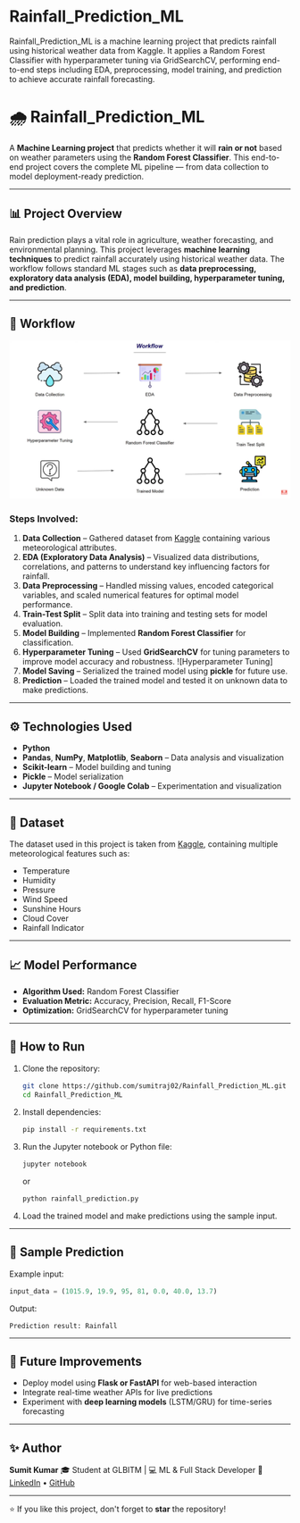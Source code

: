 # Rainfall_Prediction_ML
Rainfall_Prediction_ML is a machine learning project that predicts rainfall using historical weather data from Kaggle. It applies a Random Forest Classifier with hyperparameter tuning via GridSearchCV, performing end-to-end steps including EDA, preprocessing, model training, and prediction to achieve accurate rainfall forecasting.


# 🌧️ Rainfall_Prediction_ML

A **Machine Learning project** that predicts whether it will **rain or not** based on weather parameters using the **Random Forest Classifier**. This end-to-end project covers the complete ML pipeline — from data collection to model deployment-ready prediction.

---

## 📊 Project Overview

Rain prediction plays a vital role in agriculture, weather forecasting, and environmental planning. This project leverages **machine learning techniques** to predict rainfall accurately using historical weather data.
The workflow follows standard ML stages such as **data preprocessing, exploratory data analysis (EDA), model building, hyperparameter tuning, and prediction**.

---

## 🧠 Workflow

![Project Workflow](./Screenshot12.png)

### Steps Involved:

1. **Data Collection** – Gathered dataset from [Kaggle](https://www.kaggle.com/) containing various meteorological attributes.
2. **EDA (Exploratory Data Analysis)** – Visualized data distributions, correlations, and patterns to understand key influencing factors for rainfall.
3. **Data Preprocessing** – Handled missing values, encoded categorical variables, and scaled numerical features for optimal model performance.
4. **Train-Test Split** – Split data into training and testing sets for model evaluation.
5. **Model Building** – Implemented **Random Forest Classifier** for classification.
6. **Hyperparameter Tuning** – Used **GridSearchCV** for tuning parameters to improve model accuracy and robustness.
   ![Hyperparameter Tuning]
7. **Model Saving** – Serialized the trained model using **pickle** for future use.
8. **Prediction** – Loaded the trained model and tested it on unknown data to make predictions.

---

## ⚙️ Technologies Used

* **Python**
* **Pandas**, **NumPy**, **Matplotlib**, **Seaborn** – Data analysis and visualization
* **Scikit-learn** – Model building and tuning
* **Pickle** – Model serialization
* **Jupyter Notebook / Google Colab** – Experimentation and visualization

---

## 📁 Dataset

The dataset used in this project is taken from [Kaggle](https://www.kaggle.com/), containing multiple meteorological features such as:

* Temperature
* Humidity
* Pressure
* Wind Speed
* Sunshine Hours
* Cloud Cover
* Rainfall Indicator

---

## 📈 Model Performance

* **Algorithm Used:** Random Forest Classifier
* **Evaluation Metric:** Accuracy, Precision, Recall, F1-Score
* **Optimization:** GridSearchCV for hyperparameter tuning

---

## 🚀 How to Run

1. Clone the repository:

   ```bash
   git clone https://github.com/sumitraj02/Rainfall_Prediction_ML.git
   cd Rainfall_Prediction_ML
   ```

2. Install dependencies:

   ```bash
   pip install -r requirements.txt
   ```

3. Run the Jupyter notebook or Python file:

   ```bash
   jupyter notebook
   ```

   or

   ```bash
   python rainfall_prediction.py
   ```

4. Load the trained model and make predictions using the sample input.

---

## 🔮 Sample Prediction

Example input:

```python
input_data = (1015.9, 19.9, 95, 81, 0.0, 40.0, 13.7)
```

Output:

```
Prediction result: Rainfall
```

---

## 🧾 Future Improvements

* Deploy model using **Flask or FastAPI** for web-based interaction
* Integrate real-time weather APIs for live predictions
* Experiment with **deep learning models** (LSTM/GRU) for time-series forecasting

---

## ✨ Author

**Sumit Kumar**
🎓 Student at GLBITM | 💻 ML & Full Stack Developer
🔗 [LinkedIn](https://www.linkedin.com/in/sumit-kumar-70a6a1259/) • [GitHub](https://github.com/sumitraj02)

---

⭐ If you like this project, don't forget to **star** the repository!
